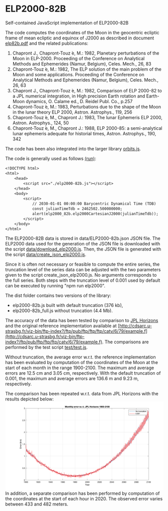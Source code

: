 # ELP2000-82B
Self-contained JavaScript implementation of ELP2000-82B

The code computes the coordinates of the Moon in the geocentric ecliptic frame of mean ecliptic and equinox of J2000 as described in document [elp82b.pdf](elp82b.pdf) and the related publications:
1. Chapront J., Chapront-Touz ́e, M.: 1982, Planetary perturbations of the Moon in ELP-2000. Proceeding of the Conference on Analytical Methods and Ephemerides (Namur, Belgium), Celes. Mech., 26, 83
2. Chapront-Touz ́e, M.: 1982, The ELP solution of the main problem of the Moon and some applications. Proceeding of the Conference on Analytical Methods and Ephemerides (Namur, Belgium), Celes. Mech., 26, 63
3. Chapront J., Chapront-Touz ́e, M.: 1982, Comparison of ELP 2000-82 to a JPL numerical integration, in High precision Earth rotation and Earth-Moon dynamics, O. Calame ed., D. Reidel Publ. Co., p.257
4. Chapront-Touz ́e, M.: 1983, Perturbations due to the shape of the Moon in the lunar theory ELP 2000, Astron. Astrophys., 119, 256
5. Chapront-Touz ́e, M., Chapront J.: 1983, The lunar Ephemeris ELP 2000, Astron. Astrophys., 124, 50
6. Chapront-Touz ́e, M., Chapront J.: 1988, ELP 2000-85: a semi-analytical lunar ephemeris adequate for historial times, Astron. Astrophys., 190, 342

The code has been also integrated into the larger library [orbits.js](https://github.com/vsr83/orbits.js).

The code is generally used as follows [(run)](https://vsr83.github.io/ELP2000-82B/dist/index.html):
```
<!DOCTYPE html>
<html>
    <head>
        <script src="./elp2000-82b.js"></script>
    </head>
    <body>
        <script>
            // 2030-01-01 00:00:00 Barycentric Dynamical Time (TDB)
            const julianTimeTdb = 2462502.500000000;
            alert(elp2000_82b.elp2000CartesianJ2000(julianTimeTdb));
        </script>
    </body>
</html>
```

The ELP2000-82B data is stored in data/ELP2000-82b.json JSON file. The ELP2000 data used for the generation of the JSON file is downloaded with the script [data/download_elp2000.js](data/download_elp2000.js). Then, the JSON file is generated with the script [data/create_json_elp2000.js](data/create_json_elp2000.js). 

Since it is often not necessary or feasible to compute the entire series, the truncation level of the series data can be adjusted with the two parameters given to the script create_json_elp2000.js. No arguments corresponds to the full series. Both steps with the truncation level of 0.001 used by default can be executed by running "npm run elp2000". 

The dist folder contains two versions of the library:
* elp2000-82b.js built with default truncation (376 kb),
* elp2000-82b_full.js without truncation (4.4 Mb).

The accuracy of the data has been tested by comparison to [JPL Horizons](https://ssd.jpl.nasa.gov/horizons/app.html#/) and the original reference implementation available at [http://cdsarc.u-strasbg.fr/viz-bin/ftp-index?/ftp/pub/ftp/ftp/ftp/catv/6/79/example.f](http://cdsarc.u-strasbg.fr/viz-bin/ftp-index?/ftp/pub/ftp/ftp/ftp/catv/6/79/example.f). The comparisons are performed by the test script [test/test.js](test/test.js). 

Without truncation, the average error w.r.t. the reference implementation has been evaluated by computation of the coordinates of the Moon at the start of each month in the range 1900-2100. The maximum and average errors are 12.5 cm and 3.05 cm, respectively. With the default truncation of 0.001, the maximum and average errors are 136.6 m and 9.23 m, respectively.

The comparison has been repeated w.r.t. data from JPL Horizons with the results depicted below:
![Error w.r.t. JPL Horizons 1900-2100](error_JPL_Horizons.png)
In addition, a separate comparison has been performed by computation of the coordinates at the start of each hour in 2020. The observed error varies between 433 and 482 meters.